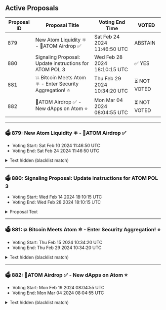 ## Active Proposals

| Proposal ID | Proposal Title | Voting End Time | VOTED |
|-------------|----------------|-----------------|-------|
| 879 | New Atom Liquidity ⚛️ - 💎ATOM Airdrop ✅ | Sat Feb 24 2024 11:46:50 UTC | ABSTAIN |
| 880 | Signaling Proposal: Update instructions for ATOM POL 3 | Wed Feb 28 2024 18:10:15 UTC | ✅ YES |
| 881 | 💥 Bitcoin Meets Atom ⚛️ - Enter Security Aggregation! ⭐ | Thu Feb 29 2024 10:34:20 UTC | ⏳ NOT VOTED |
| 882 | 💎ATOM Airdrop ✅ - New dApps on Atom ⭐ | Mon Mar 04 2024 08:04:55 UTC | ⏳ NOT VOTED |

---

### 🗳 879: New Atom Liquidity ⚛️ - 💎ATOM Airdrop ✅
- Voting Start: Sat Feb 10 2024 11:46:50 UTC
- Voting End: Sat Feb 24 2024 11:46:50 UTC

<details>
<summary>Text hidden (blacklist match)</summary>
 
</details>

---

### 🗳 880: Signaling Proposal: Update instructions for ATOM POL 3
- Voting Start: Wed Feb 14 2024 18:10:15 UTC
- Voting End: Wed Feb 28 2024 18:10:15 UTC

<details>
<summary>Proposal Text</summary>
 
# Summary

This is a signaling proposal that aims to update the instructions for the ATOM protocol owned liquidity (POL) that was deployed by Cosmos Hub in proposal 800. The liquidity is currently stewarded by the ATOM Accelerator DAO, which stewards it according to a clearly-defined set of instructions issued by Cosmos Hub governance.

Previously, Cosmos Hub governance passed proposal 823 1, which extended the ATOM Accelerator’s stewardship of this POL until March 1st, 2024. This proposal aims to extend the term of AA DAO’s stewardship by an additional six months, to September 1st, 2024.

This proposal aims to extend the term of AA DAO’s stewardship by an additional six months, to September 1st, 2024.

In other words, this proposal is necessary for the ATOM POL to remain deployed for another six months. Note that Cosmos Hub may or may not wish to instruct the AA DAO to transfer the ATOM POL before September 1st, possibly to Timewave’s Covenant smart contract system.

This proposal does not affect the AA DAO’s primary responsibility of distributing grants. Note that AA DAO members have always stewarded this liquidity on a pro bono basis, and that will continue to be the case. 

To read the details and see the exact text of the updated instructions for the AA DAO, see the Cosmos Hub forum post:
https://forum.cosmos.network/t/signaling-proposal-update-instructions-for-atom-pol-3/


## Vote options

The following items describe the voting options and their significance for this proposal:


- **YES**: You wish to extend the AA DAO’s stewardship of the ATOM POL for six months, until September 1st, 2024
- **NO**: You do not wish to extend the AA DAO’s stewardship term, which would result in the AA DAO removing the ATOM liquidity position on March 1st, 2024
- **NO WITH VETO**: You 1) consider this proposal to be spam, 2) believe it infringes on minority interests, or 3) believe it violates the rules of engagement as currently set out by Cosmos Hub governance. If the number of NoWithVeto votes is greater than a third of total votes, the proposal is rejected and the deposits are burned
- **ABSTAIN**: You wish to contribute to quorum but you formally decline to vote either for or against the proposal
</details>

---

### 🗳 881: 💥 Bitcoin Meets Atom ⚛️ - Enter Security Aggregation! ⭐
- Voting Start: Thu Feb 15 2024 10:34:20 UTC
- Voting End: Thu Feb 29 2024 10:34:20 UTC

<details>
<summary>Text hidden (blacklist match)</summary>
 
</details>

---

### 🗳 882: 💎ATOM Airdrop ✅ - New dApps on Atom ⭐
- Voting Start: Mon Feb 19 2024 08:04:55 UTC
- Voting End: Mon Mar 04 2024 08:04:55 UTC

<details>
<summary>Text hidden (blacklist match)</summary>
 
</details>
